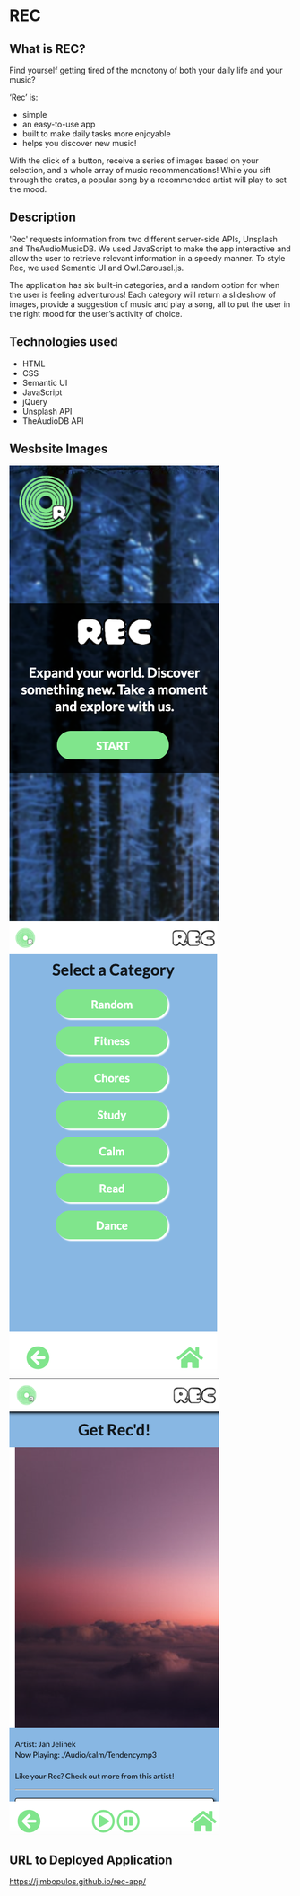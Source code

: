 # REC

## What is REC?

Find yourself getting tired of the monotony of both your daily life and your music?

‘Rec’ is:

- simple
- an easy-to-use app
- built to make daily tasks more enjoyable
- helps you discover new music!

With the click of a button, receive a series of images based on your selection, and a whole array of music recommendations! While you sift through the crates, a popular song by a recommended artist will play to set the mood.

## Description

'Rec' requests information from two different server-side APIs, Unsplash and TheAudioMusicDB. We used JavaScript to make the app interactive and allow the user to retrieve relevant information in a speedy manner. To style Rec, we used Semantic UI and Owl.Carousel.js.

The application has six built-in categories, and a random option for when the user is feeling adventurous! Each category will return a slideshow of images, provide a suggestion of music and play a song, all to put the user in the right mood for the user’s activity of choice.

## Technologies used

- HTML
- CSS
- Semantic UI
- JavaScript
- jQuery
- Unsplash API
- TheAudioDB API

## Wesbsite Images

![Home Page Preview](images/Rec-app-home.png)
![Categories Page Preview](images/Rec-app-categories.png)
![Recs Page Preview](images/Rec-app-recs.png)

## URL to Deployed Application

https://jimbopulos.github.io/rec-app/
